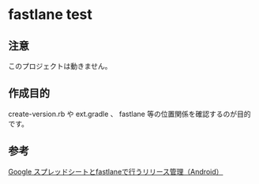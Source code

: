 # fastlane test

## 注意
このプロジェクトは動きません。

## 作成目的
create-version.rb や ext.gradle 、 fastlane 等の位置関係を確認するのが目的です。

## 参考
[Google スプレッドシートとfastlaneで行うリリース管理（Android）](https://qiita.com/bvlion/454a4efebe4ba9eafdf0)